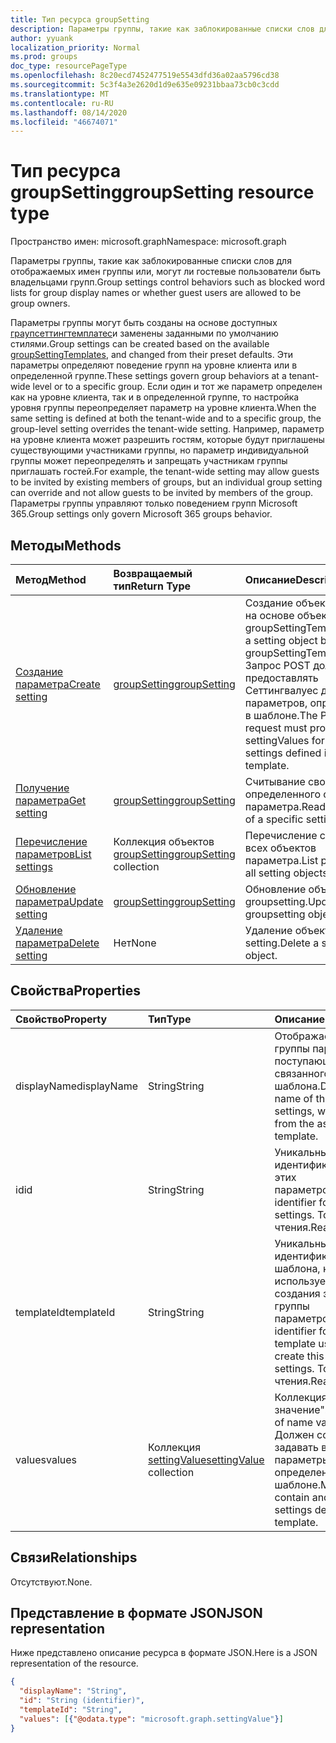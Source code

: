 ```yaml
---
title: Тип ресурса groupSetting
description: Параметры группы, такие как заблокированные списки слов для отображаемых имен группы или, могут ли гостевые пользователи быть владельцами групп.
author: yyuank
localization_priority: Normal
ms.prod: groups
doc_type: resourcePageType
ms.openlocfilehash: 8c20ecd7452477519e5543dfd36a02aa5796cd38
ms.sourcegitcommit: 5c3f4a3e2620d1d9e635e09231bbaa73cb0c3cdd
ms.translationtype: MT
ms.contentlocale: ru-RU
ms.lasthandoff: 08/14/2020
ms.locfileid: "46674071"
---
```

# <a name="groupsetting-resource-type"></a><span data-ttu-id="462bc-103">Тип ресурса groupSetting</span><span class="sxs-lookup"><span data-stu-id="462bc-103">groupSetting resource type</span></span>

<span data-ttu-id="462bc-104">Пространство имен: microsoft.graph</span><span class="sxs-lookup"><span data-stu-id="462bc-104">Namespace: microsoft.graph</span></span>

<span data-ttu-id="462bc-105">Параметры группы, такие как заблокированные списки слов для отображаемых имен группы или, могут ли гостевые пользователи быть владельцами групп.</span><span class="sxs-lookup"><span data-stu-id="462bc-105">Group settings control behaviors such as blocked word lists for group display names or whether guest users are allowed to be group owners.</span></span>

<span data-ttu-id="462bc-106">Параметры группы могут быть созданы на основе доступных [граупсеттингтемплатес](groupsettingtemplate.md)и заменены заданными по умолчанию стилями.</span><span class="sxs-lookup"><span data-stu-id="462bc-106">Group settings can be created based on the available [groupSettingTemplates](groupsettingtemplate.md), and changed from their preset defaults.</span></span> <span data-ttu-id="462bc-107">Эти параметры определяют поведение групп на уровне клиента или в определенной группе.</span><span class="sxs-lookup"><span data-stu-id="462bc-107">These settings govern group behaviors at a tenant-wide level or to a specific group.</span></span> <span data-ttu-id="462bc-108">Если один и тот же параметр определен как на уровне клиента, так и в определенной группе, то настройка уровня группы переопределяет параметр на уровне клиента.</span><span class="sxs-lookup"><span data-stu-id="462bc-108">When the same setting is defined at both the tenant-wide and to a specific group, the group-level setting overrides the tenant-wide setting.</span></span>  <span data-ttu-id="462bc-109">Например, параметр на уровне клиента может разрешить гостям, которые будут приглашены существующими участниками группы, но параметр индивидуальной группы может переопределять и запрещать участникам группы приглашать гостей.</span><span class="sxs-lookup"><span data-stu-id="462bc-109">For example, the tenant-wide setting may allow guests to be invited by existing members of groups, but an individual group setting can override and not allow guests to be invited by members of the group.</span></span> <span data-ttu-id="462bc-110">Параметры группы управляют только поведением групп Microsoft 365.</span><span class="sxs-lookup"><span data-stu-id="462bc-110">Group settings only govern Microsoft 365 groups behavior.</span></span>

## <a name="methods"></a><span data-ttu-id="462bc-111">Методы</span><span class="sxs-lookup"><span data-stu-id="462bc-111">Methods</span></span>

| <span data-ttu-id="462bc-112">Метод</span><span class="sxs-lookup"><span data-stu-id="462bc-112">Method</span></span> | <span data-ttu-id="462bc-113">Возвращаемый тип</span><span class="sxs-lookup"><span data-stu-id="462bc-113">Return Type</span></span> | <span data-ttu-id="462bc-114">Описание</span><span class="sxs-lookup"><span data-stu-id="462bc-114">Description</span></span> |
|:---------------|:--------|:----------|
|[<span data-ttu-id="462bc-115">Создание параметра</span><span class="sxs-lookup"><span data-stu-id="462bc-115">Create setting</span></span>](../api/groupsetting-post-groupsettings.md) | [<span data-ttu-id="462bc-116">groupSetting</span><span class="sxs-lookup"><span data-stu-id="462bc-116">groupSetting</span></span>](groupsetting.md) |<span data-ttu-id="462bc-117">Создание объекта Setting на основе объекта groupSettingTemplate.</span><span class="sxs-lookup"><span data-stu-id="462bc-117">Create a setting object based on a groupSettingTemplate.</span></span> <span data-ttu-id="462bc-118">Запрос POST должен предоставлять Сеттингвалуес для всех параметров, определенных в шаблоне.</span><span class="sxs-lookup"><span data-stu-id="462bc-118">The POST request must provide settingValues for all the settings defined in the template.</span></span> |
|[<span data-ttu-id="462bc-119">Получение параметра</span><span class="sxs-lookup"><span data-stu-id="462bc-119">Get setting</span></span>](../api/groupsetting-get.md) | [<span data-ttu-id="462bc-120">groupSetting</span><span class="sxs-lookup"><span data-stu-id="462bc-120">groupSetting</span></span>](groupsetting.md) | <span data-ttu-id="462bc-121">Считывание свойств определенного объекта параметра.</span><span class="sxs-lookup"><span data-stu-id="462bc-121">Read properties of a specific setting object.</span></span> |
|[<span data-ttu-id="462bc-122">Перечисление параметров</span><span class="sxs-lookup"><span data-stu-id="462bc-122">List settings</span></span>](../api/groupsetting-list.md) | <span data-ttu-id="462bc-123">Коллекция объектов [groupSetting](groupsetting.md)</span><span class="sxs-lookup"><span data-stu-id="462bc-123">[groupSetting](groupsetting.md) collection</span></span> | <span data-ttu-id="462bc-124">Перечисление свойств всех объектов параметра.</span><span class="sxs-lookup"><span data-stu-id="462bc-124">List properties of all setting objects.</span></span> |
|[<span data-ttu-id="462bc-125">Обновление параметра</span><span class="sxs-lookup"><span data-stu-id="462bc-125">Update setting</span></span>](../api/groupsetting-update.md) | [<span data-ttu-id="462bc-126">groupSetting</span><span class="sxs-lookup"><span data-stu-id="462bc-126">groupSetting</span></span>](groupsetting.md) | <span data-ttu-id="462bc-127">Обновление объекта groupsetting.</span><span class="sxs-lookup"><span data-stu-id="462bc-127">Update groupsetting object.</span></span> |
|[<span data-ttu-id="462bc-128">Удаление параметра</span><span class="sxs-lookup"><span data-stu-id="462bc-128">Delete setting</span></span>](../api/groupsetting-delete.md) | <span data-ttu-id="462bc-129">Нет</span><span class="sxs-lookup"><span data-stu-id="462bc-129">None</span></span> | <span data-ttu-id="462bc-130">Удаление объекта setting.</span><span class="sxs-lookup"><span data-stu-id="462bc-130">Delete a setting object.</span></span> |

## <a name="properties"></a><span data-ttu-id="462bc-131">Свойства</span><span class="sxs-lookup"><span data-stu-id="462bc-131">Properties</span></span>

| <span data-ttu-id="462bc-132">Свойство</span><span class="sxs-lookup"><span data-stu-id="462bc-132">Property</span></span> | <span data-ttu-id="462bc-133">Тип</span><span class="sxs-lookup"><span data-stu-id="462bc-133">Type</span></span> | <span data-ttu-id="462bc-134">Описание</span><span class="sxs-lookup"><span data-stu-id="462bc-134">Description</span></span> |
|:---------------|:--------|:----------|
|<span data-ttu-id="462bc-135">displayName</span><span class="sxs-lookup"><span data-stu-id="462bc-135">displayName</span></span>|<span data-ttu-id="462bc-136">String</span><span class="sxs-lookup"><span data-stu-id="462bc-136">String</span></span>| <span data-ttu-id="462bc-137">Отображаемое имя группы параметров, поступающих из связанного шаблона.</span><span class="sxs-lookup"><span data-stu-id="462bc-137">Display name of this group of settings, which comes from the associated template.</span></span> |
|<span data-ttu-id="462bc-138">id</span><span class="sxs-lookup"><span data-stu-id="462bc-138">id</span></span>|<span data-ttu-id="462bc-139">String</span><span class="sxs-lookup"><span data-stu-id="462bc-139">String</span></span>| <span data-ttu-id="462bc-140">Уникальный идентификатор для этих параметров.</span><span class="sxs-lookup"><span data-stu-id="462bc-140">Unique identifier for these settings.</span></span> <span data-ttu-id="462bc-141">Только для чтения.</span><span class="sxs-lookup"><span data-stu-id="462bc-141">Read-only.</span></span> |
|<span data-ttu-id="462bc-142">templateId</span><span class="sxs-lookup"><span data-stu-id="462bc-142">templateId</span></span>|<span data-ttu-id="462bc-143">String</span><span class="sxs-lookup"><span data-stu-id="462bc-143">String</span></span>| <span data-ttu-id="462bc-144">Уникальный идентификатор шаблона, который используется для создания этой группы параметров.</span><span class="sxs-lookup"><span data-stu-id="462bc-144">Unique identifier for the template used to create this group of settings.</span></span> <span data-ttu-id="462bc-145">Только для чтения.</span><span class="sxs-lookup"><span data-stu-id="462bc-145">Read-only.</span></span> |
|<span data-ttu-id="462bc-146">values</span><span class="sxs-lookup"><span data-stu-id="462bc-146">values</span></span>|<span data-ttu-id="462bc-147">Коллекция [settingValue](settingvalue.md)</span><span class="sxs-lookup"><span data-stu-id="462bc-147">[settingValue](settingvalue.md) collection</span></span>| <span data-ttu-id="462bc-148">Коллекция пар "имя-значение".</span><span class="sxs-lookup"><span data-stu-id="462bc-148">Collection of name value pairs.</span></span> <span data-ttu-id="462bc-149">Должен содержать и задавать все параметры, определенные в шаблоне.</span><span class="sxs-lookup"><span data-stu-id="462bc-149">Must contain and set all the settings defined in the template.</span></span> |

## <a name="relationships"></a><span data-ttu-id="462bc-150">Связи</span><span class="sxs-lookup"><span data-stu-id="462bc-150">Relationships</span></span>

<span data-ttu-id="462bc-151">Отсутствуют.</span><span class="sxs-lookup"><span data-stu-id="462bc-151">None.</span></span>

## <a name="json-representation"></a><span data-ttu-id="462bc-152">Представление в формате JSON</span><span class="sxs-lookup"><span data-stu-id="462bc-152">JSON representation</span></span>

<span data-ttu-id="462bc-153">Ниже представлено описание ресурса в формате JSON.</span><span class="sxs-lookup"><span data-stu-id="462bc-153">Here is a JSON representation of the resource.</span></span>

<!--{
  "blockType": "resource",
  "openType": true,
  "optionalProperties": [],
  "keyProperty": "id",
  "baseType": "microsoft.graph.entity",
  "@odata.type": "microsoft.graph.groupSetting"
}-->

```json
{
  "displayName": "String",
  "id": "String (identifier)",
  "templateId": "String",
  "values": [{"@odata.type": "microsoft.graph.settingValue"}]
}
```


<!-- uuid: 8fcb5dbc-d5aa-4681-8e31-b001d5168d79
2015-10-25 14:57:30 UTC -->
<!-- {
  "type": "#page.annotation",
  "description": "groupSetting resource",
  "keywords": "",
  "section": "documentation",
  "tocPath": ""
}-->
